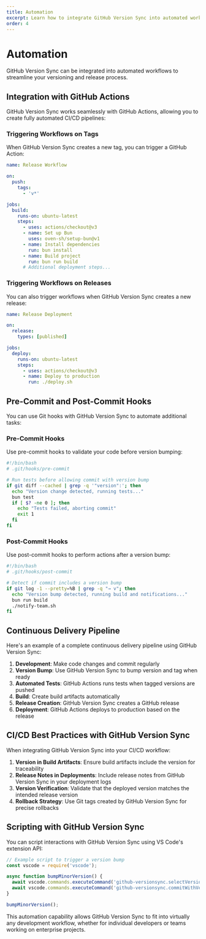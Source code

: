 ```yaml
---
title: Automation
excerpt: Learn how to integrate GitHub Version Sync into automated workflows
order: 4
---
```


# Automation

GitHub Version Sync can be integrated into automated workflows to streamline your versioning and release process.

## Integration with GitHub Actions

GitHub Version Sync works seamlessly with GitHub Actions, allowing you to create fully automated CI/CD pipelines:

### Triggering Workflows on Tags

When GitHub Version Sync creates a new tag, you can trigger a GitHub Action:

```yaml
name: Release Workflow

on:
  push:
    tags:
      - 'v*'

jobs:
  build:
    runs-on: ubuntu-latest
    steps:
      - uses: actions/checkout@v3
      - name: Set up Bun
        uses: oven-sh/setup-bun@v1
      - name: Install dependencies
        run: bun install
      - name: Build project
        run: bun run build
      # Additional deployment steps...
```

### Triggering Workflows on Releases

You can also trigger workflows when GitHub Version Sync creates a new release:

```yaml
name: Release Deployment

on:
  release:
    types: [published]

jobs:
  deploy:
    runs-on: ubuntu-latest
    steps:
      - uses: actions/checkout@v3
      - name: Deploy to production
        run: ./deploy.sh
```

## Pre-Commit and Post-Commit Hooks

You can use Git hooks with GitHub Version Sync to automate additional tasks:

### Pre-Commit Hooks

Use pre-commit hooks to validate your code before version bumping:

```bash
#!/bin/bash
# .git/hooks/pre-commit

# Run tests before allowing commit with version bump
if git diff --cached | grep -q '"version":'; then
  echo "Version change detected, running tests..."
  bun test
  if [ $? -ne 0 ]; then
    echo "Tests failed, aborting commit"
    exit 1
  fi
fi
```

### Post-Commit Hooks

Use post-commit hooks to perform actions after a version bump:

```bash
#!/bin/bash
# .git/hooks/post-commit

# Detect if commit includes a version bump
if git log -1 --pretty=%B | grep -q "→ v"; then
  echo "Version bump detected, running build and notifications..."
  bun run build
  ./notify-team.sh
fi
```

## Continuous Delivery Pipeline

Here's an example of a complete continuous delivery pipeline using GitHub Version Sync:

1. **Development**: Make code changes and commit regularly
2. **Version Bump**: Use GitHub Version Sync to bump version and tag when ready
3. **Automated Tests**: GitHub Actions runs tests when tagged versions are pushed
4. **Build**: Create build artifacts automatically
5. **Release Creation**: GitHub Version Sync creates a GitHub release
6. **Deployment**: GitHub Actions deploys to production based on the release

## CI/CD Best Practices with GitHub Version Sync

When integrating GitHub Version Sync into your CI/CD workflow:

1. **Version in Build Artifacts**: Ensure build artifacts include the version for traceability
2. **Release Notes in Deployments**: Include release notes from GitHub Version Sync in your deployment logs
3. **Version Verification**: Validate that the deployed version matches the intended release version
4. **Rollback Strategy**: Use Git tags created by GitHub Version Sync for precise rollbacks

## Scripting with GitHub Version Sync

You can script interactions with GitHub Version Sync using VS Code's extension API:

```javascript
// Example script to trigger a version bump
const vscode = require('vscode');

async function bumpMinorVersion() {
  await vscode.commands.executeCommand('github-versionsync.selectVersionType', 'minor');
  await vscode.commands.executeCommand('github-versionsync.commitWithVersion');
}

bumpMinorVersion();
```

This automation capability allows GitHub Version Sync to fit into virtually any development workflow, whether for individual developers or teams working on enterprise projects.
